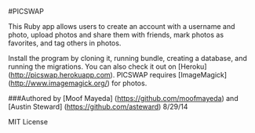 #PICSWAP

This Ruby app allows users to create an account with a username and photo, upload photos and share them with friends, mark photos as favorites, and tag others in photos.

Install the program by cloning it, running bundle, creating a database, and running the migrations. You can also check it out on [Heroku] (http://picswap.herokuapp.com). PICSWAP requires [ImageMagick] (http://www.imagemagick.org/) for photos.

###Authored by [Moof Mayeda] (https://github.com/moofmayeda) and [Austin Steward] (https://github.com/asteward)
8/29/14

MIT License
